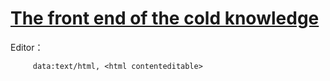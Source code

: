 # [The front end of the cold knowledge](http://www.cnblogs.com/Wayou/p/things_you_dont_know_about_frontend.html?hmsr=toutiao.io&utm_medium=toutiao.io&utm_source=toutiao.io)
Editor：
  ```
       data:text/html, <html contenteditable>
  ```
